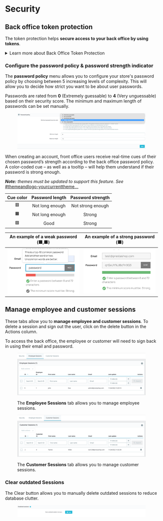 # Security

## Back office token protection

The token protection helps **secure access to your back office by using tokens**.&#x20;

<details>

<summary>Learn more about Back Office Token Protection </summary>

When this feature is enabled, each URL becomes specific to a customer's session, and cannot be used as-is on another browser, thus protecting any information they might have stored during that session.

By default, back office token protection is **enabled.**

</details>

### Configure the password policy & password strength indicator

The **password policy** menu allows you to configure your store's password policy by choosing between 5 increasing levels of complexity. This will allow you to decide how strict you want to be about user passwords.&#x20;

Passwords are rated from **0** (Extremely guessable) to **4** (Very unguessable) based on their security score. The minimum and maximum length of passwords can be set manually.

<figure><img src="../../../.gitbook/assets/image (84).png" alt=""><figcaption></figcaption></figure>

When creating an account, front office users receive real-time cues of their chosen password’s strength according to the back office password policy. A color-coded cue _–_ as well as a tooltip _–_ will help them understand if their password is strong enough.

_**Note:** themes must be updated to support this feature. See_ [#themeandlogo-yourcurrenttheme](../../improving-shop/customizing-store-design/theme-and-logo.md#themeandlogo-yourcurrenttheme "mention")__

| Cue color | Password length | Password strength |
| :-------: | :-------------: | :---------------: |
|     🟥    | Not long enough | Not strong enough |
|     🟧    | Not long enough |       Strong      |
|     🟩    |       Good      |       Strong      |

|      An example of a weak password (🟥,🟧)     |      An example of a strong password (🟩)      |
| :--------------------------------------------: | :--------------------------------------------: |
| ![](<../../../.gitbook/assets/image (87).png>) | ![](<../../../.gitbook/assets/image (58).png>) |

## Manage employee and customer sessions

These tabs allow you to **manage employee and customer sessions**. To delete a session and sign out the user, click on the delete button in the Actions column.

To access the back office, the employee or customer will need to sign back in using their email and password.

<figure><img src="../../../.gitbook/assets/image (76) (1).png" alt=""><figcaption><p>The <strong>Employee Sessions</strong> tab allows you to manage employee sessions.</p></figcaption></figure>

<figure><img src="../../../.gitbook/assets/image (81).png" alt=""><figcaption><p>The <strong>Customer Sessions</strong> tab allows you to manage customer sessions.</p></figcaption></figure>

### Clear outdated Sessions

The Clear button allows you to manually delete outdated sessions to reduce database clutter.

<figure><img src="../../../.gitbook/assets/image (72).png" alt=""><figcaption></figcaption></figure>
